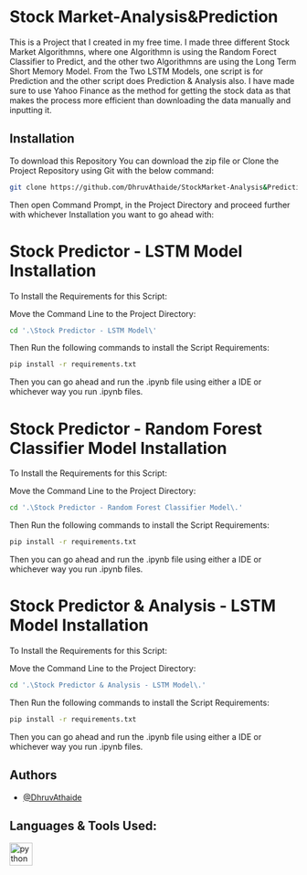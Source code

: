 # Stock Market-Analysis&Prediction

This is a Project that I created in my free time. I made three different Stock Market Algorithmns, where one Algorithmn is using the Random Forect Classifier to Predict, and the other two Algorithmns are using the Long Term Short Memory Model. From the Two LSTM Models, one script is for Prediction and the other script does Prediction & Analysis also. I have made sure to use Yahoo Finance as the method for getting the stock data as that makes the process more efficient than downloading the data manually and inputting it.

## Installation

To download this Repository
You can download the zip file or Clone the Project Repository using Git with the below command:

```bash
git clone https://github.com/DhruvAthaide/StockMarket-Analysis&Prediction.git
```

Then open Command Prompt, in the Project Directory and proceed further with whichever Installation you want to go ahead with:

# Stock Predictor - LSTM Model Installation

To Install the Requirements for this Script:

Move the Command Line to the Project Directory:

```bash
cd '.\Stock Predictor - LSTM Model\'
```

Then Run the following commands to install the Script Requirements:

```bash
pip install -r requirements.txt
```

Then you can go ahead and run the .ipynb file using either a IDE or whichever way you run .ipynb files.

# Stock Predictor - Random Forest Classifier Model Installation

To Install the Requirements for this Script:

Move the Command Line to the Project Directory:

```bash
cd '.\Stock Predictor - Random Forest Classifier Model\.'
```

Then Run the following commands to install the Script Requirements:

```bash
pip install -r requirements.txt
```

Then you can go ahead and run the .ipynb file using either a IDE or whichever way you run .ipynb files.

# Stock Predictor & Analysis - LSTM Model Installation

To Install the Requirements for this Script:

Move the Command Line to the Project Directory:

```bash
cd '.\Stock Predictor & Analysis - LSTM Model\.'
```

Then Run the following commands to install the Script Requirements:

```bash
pip install -r requirements.txt
```

Then you can go ahead and run the .ipynb file using either a IDE or whichever way you run .ipynb files.

## Authors

- [@DhruvAthaide](https://github.com/DhruvAthaide)

## Languages & Tools Used:

<p align="left">

<a href="https://www.python.org/" target="_blank" rel="noreferrer"> 
            <img src="https://cdn.jsdelivr.net/gh/devicons/devicon@latest/icons/python/python-original.svg" alt="python" width="40" height="40"/>
</p>

